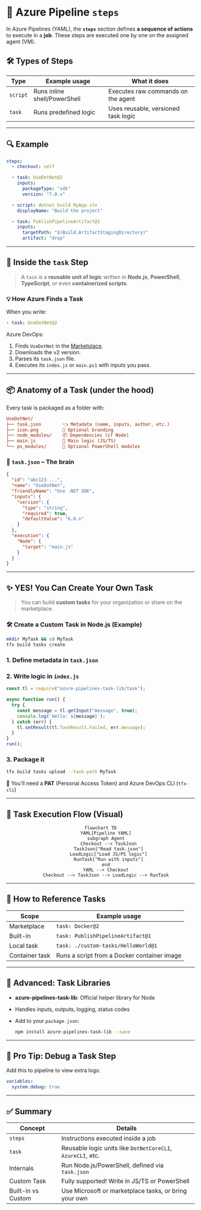 # 🧩 Azure Pipeline `steps`

In Azure Pipelines (YAML), the **`steps`** section defines **a sequence of actions** to execute in a **job**. These steps are executed one by one on the assigned agent (VM).

## 🛠️ Types of Steps

| Type     | Example usage                | What it does                        |
| -------- | ---------------------------- | ----------------------------------- |
| `script` | Runs inline shell/PowerShell | Executes raw commands on the agent  |
| `task`   | Runs predefined logic        | Uses reusable, versioned task logic |

---

## 🔍 Example

```yaml
steps:
  - checkout: self

  - task: UseDotNet@2
    inputs:
      packageType: "sdk"
      version: "7.0.x"

  - script: dotnet build MyApp.sln
    displayName: "Build the project"

  - task: PublishPipelineArtifact@1
    inputs:
      targetPath: "$(Build.ArtifactStagingDirectory)"
      artifact: "drop"
```

---

## 🧠 Inside the `task` Step

> A `task` is a **reusable unit of logic** written in **Node.js**, **PowerShell**, **TypeScript**, or even **containerized scripts**.

### 💡 How Azure Finds a Task

When you write:

```yaml
- task: UseDotNet@2
```

Azure DevOps:

1. Finds `UseDotNet` in the [Marketplace](https://marketplace.visualstudio.com/azuredevops).
2. Downloads the v2 version.
3. Parses its `task.json` file.
4. Executes its `index.js` or `main.ps1` with inputs you pass.

---

## 📦 Anatomy of a Task (under the hood)

Every task is packaged as a folder with:

```ini
UseDotNet/
├── task.json        👈 Metadata (name, inputs, author, etc.)
├── icon.png         🎨 Optional branding
├── node_modules/    📦 Dependencies (if Node)
├── main.js          📜 Main logic (JS/TS)
└── ps_modules/      📁 Optional PowerShell modules
```

### 🔧 `task.json` – The brain

```json
{
  "id": "abc123-...",
  "name": "UseDotNet",
  "friendlyName": "Use .NET SDK",
  "inputs": {
    "version": {
      "type": "string",
      "required": true,
      "defaultValue": "6.0.x"
    }
  },
  "execution": {
    "Node": {
      "target": "main.js"
    }
  }
}
```

---

## ✨ YES! You Can Create Your Own Task

> You can build **custom tasks** for your organization or share on the marketplace.

### 🛠️ Create a Custom Task in Node.js (Example)

```bash
mkdir MyTask && cd MyTask
tfx build tasks create
```

### 1. Define metadata in `task.json`

### 2. Write logic in `index.js`

```js
const tl = require("azure-pipelines-task-lib/task");

async function run() {
  try {
    const message = tl.getInput("message", true);
    console.log(`Hello: ${message}`);
  } catch (err) {
    tl.setResult(tl.TaskResult.Failed, err.message);
  }
}
run();
```

### 3. Package it

```bash
tfx build tasks upload --task-path MyTask
```

🔐 You'll need a **PAT** (Personal Access Token) and Azure DevOps CLI (`tfx-cli`)

---

## 🧪 Task Execution Flow (Visual)

<div align="center">

```mermaid
flowchart TD
    YAML[Pipeline YAML]
    subgraph Agent
      Checkout --> TaskJson
      TaskJson["Read task.json"]
      LoadLogic["Load JS/PS logic"]
      RunTask["Run with inputs"]
    end
    YAML --> Checkout
    Checkout --> TaskJson --> LoadLogic --> RunTask
```

</div>

---

## 🧰 How to Reference Tasks

| Scope          | Example usage                               |
| -------------- | ------------------------------------------- |
| Marketplace    | `task: Docker@2`                            |
| Built-in       | `task: PublishPipelineArtifact@1`           |
| Local task     | `task: ./custom-tasks/HelloWorld@1`         |
| Container task | Runs a script from a Docker container image |

---

## 🧨 Advanced: Task Libraries

- **azure-pipelines-task-lib**: Official helper library for Node
- Handles inputs, outputs, logging, status codes
- Add to your `package.json`:

  ```bash
  npm install azure-pipelines-task-lib --save
  ```

---

## 🧪 Pro Tip: Debug a Task Step

Add this to pipeline to view extra logs:

```yaml
variables:
  system.debug: true
```

---

## ✅ Summary

| Concept            | Details                                                     |
| ------------------ | ----------------------------------------------------------- |
| `steps`            | Instructions executed inside a job                          |
| `task`             | Reusable logic units like `DotNetCoreCLI`, `AzureCLI`, etc. |
| Internals          | Run Node.js/PowerShell, defined via `task.json`             |
| Custom Task        | Fully supported! Write in JS/TS or PowerShell               |
| Built-in vs Custom | Use Microsoft or marketplace tasks, or bring your own       |
